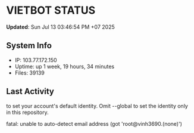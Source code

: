 # VIETBOT STATUS
**Updated**: Sun Jul 13 03:46:54 PM +07 2025

## System Info
- IP: 103.77.172.150
- Uptime: up 1 week, 19 hours, 34 minutes
- Files: 39139

## Last Activity

to set your account's default identity.
Omit --global to set the identity only in this repository.

fatal: unable to auto-detect email address (got 'root@vinh3690.(none)')
